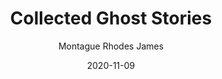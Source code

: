 ---
title: Collected Ghost Stories
author: Montague Rhodes James
score: 3
date: 2020-11-09
pages: 468
cover: http://books.google.com/books/content?id=-4HcMwvzgDkC&printsec=frontcover&img=1&zoom=1&source=gbs_api
link: https://books.google.com/books/about/Collected_Ghost_Stories.html?hl=&id=-4HcMwvzgDkC
---